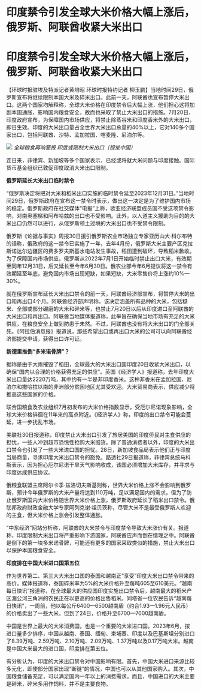 # 印度禁令引发全球大米价格大幅上涨后，俄罗斯、阿联酋收紧大米出口

# 印度禁令引发全球大米价格大幅上涨后，俄罗斯、阿联酋收紧大米出口

【环球时报驻埃及特派记者黄培昭 环球时报特约记者
柳玉鹏】当地时间29日，俄罗斯宣布将继续限制本国大米及碎米出口。此前一天，阿联酋也宣布暂停大米出口。这两个国家均解释称，全球大米价格在印度禁令后大幅上涨，他们担心这将加剧本国通胀、影响国内粮食安全，故而也采取了禁止大米出口的措施。7月20日，印度政府宣布，为保障国内市场供应，将禁止除蒸谷米和印度香米外的大米出口，即日生效。印度的大米出口量占全世界大米出口总量的40%以上，它对140多个国家出口，包括阿联酋、沙特、孟加拉国、喀麦隆、尼泊尔等。

![](https://inews.gtimg.com/om_bt/OupgYxC6VtzAr3c10RMV9o2lCQV0H1F5R3ogpD_Gyv6HoAA/1000)
_全球粮食再响警报 印度或限制大米出口（视觉中国）_

连日来，菲律宾、新加坡等多个国家表示，已经或将就大米问题与印度接触。国际货币基金组织已敦促印度取消大米出口限制。

**俄罗斯延长大米出口临时禁令**

“俄罗斯决定将把对大米和稻米出口实施的临时禁令延至2023年12月31日。”当地时间29日，俄罗斯政府在宣布这一禁令时表示，做出这一决定是为了维护国内市场的稳定。俄罗斯政府在社交媒体“电报”上称，欧亚经济联盟成员国不受这项禁令影响，对南奥塞梯和阿布哈兹的出口也不受影响。此外，以人道主义援助为目的的大米出口仍然可以进行，从俄罗斯领土过境的大米出口也不受禁令限制。

俄罗斯《论据与事实》周报30日援引俄罗斯农业市场独立专家亚历山大·科尔布特的话称，俄政府的这一禁令已实施了一年，去年4月份，俄罗斯大米主要产区克拉斯诺达尔边疆区的费多罗夫斯基水电站发生事故，稻田遭到破坏，导致稻米歉收。为了保障国内市场供应，俄罗斯从2022年7月1日开始临时禁止出口大米，有效期至同年12月31日，后又延长至今年6月30日。俄农业部今年6月提议将这一禁令有效期延至年底，避免国内市场出现短缺，如果短缺，大米零售价将上涨约10%—30%。

就在俄罗斯宣布延长大米出口禁令的前一天，阿联酋经济部宣布，将暂停大米的出口和再出口4个月。阿联酋经济部声明称，该决定涵盖所有品种的大米，包括糙米、全部或部分碾磨的大米和碎米等，也禁止7月20日以后从印度进口至阿联酋的大米出口和再出口。阿联酋当地媒体报道称，此举旨在确保当地市场有充足的大米供应，在粮食安全上做到防患于未然。不过，阿联酋也没有将大米出口的门全部关死。《阿拉伯消息报》报道说，那些希望出口或再出口大米的公司可以向阿联酋经济部提交申请，获得出口许可证。

**新德里推倒“多米诺骨牌”？**

据称是由于大雨摧毁了稻田，全球最大的大米出口国印度20日收紧大米出口，以确保“国内以合理的价格获得充足的供应”。英国《经济学人》报道称，去年印度大米出口量达2220万吨，其中约有一半是非印度香米。这种非香米在孟加拉国、尼泊尔和撒哈拉以南的非洲部分贫困地区尤其受欢迎。大米贸易商表示，供应减少将推高这些国家的价格。

联合国粮食及农业组织7月初发布的大米价格指数显示，受厄尔尼诺现象影响，全球大米价格徘徊在11年来的高点附近。《经济学人》称，印度的出口禁令可能会蔓延，进一步扰乱市场。

美联社30日报道称，印度禁止大米出口引发了旅居美国的印度侨民对主食供应的担忧，一些人冲到超市恐慌性抢购大米囤货。除了普通消费者以外，印度的大米出口禁令也引发了一些大米进口国的担忧。28日，新加坡食品局表示他们正与印度当局商量，寻求印度大米出口禁令的豁免。路透社29日报道称，菲律宾总统马科斯表示，因为担心厄尔尼诺干旱天气影响收成，该国必须增加大米库存，并寻求与印度达成供应协议。

俄粮食联盟主席阿尔卡季·兹洛切夫斯基则称，世界大米价格上涨不会影响到俄罗斯，预计今年俄罗斯的大米产量将达到110万吨，足以满足国内的需求，但为了防止俄罗斯国内大米价格随世界大米价格上涨，俄罗斯政府延长了稻米出口禁令。俄联邦政府财政金融大学专家阿列克谢·祖贝茨称，尽管大米不是最受俄罗斯人欢迎的主食，但大米价格上涨会引发整体通胀。

“中东经济”网站分析称，阿联酋的大米禁令与印度禁令导致大米涨价有关。报道称，印度限制大米出口将严重影响下游国家，阿联酋应声而倒在情理之中。阿联酋是倒下的第一块多米诺骨牌，可能还有更多的国家采取类似的措施，禁止大米出口以保护本国粮食安全。

**印度排在中国大米进口国第五位**

作为世界第二、第三大大米出口国的泰国和越南正“享受”印度大米出口禁令带来的高价。媒体报道称，泰国碎米率为5%的大米价格升至每吨605至610美元。“越南每日快讯”报道称，在全球最大的供应国印度实施出口禁令后，越南最大的稻米产区湄公河三角洲的农民正在以更高的价格出售稻米。同塔省一位农民告诉“越南每日快讯”，一周前，他以每公斤6400—6500越南盾（约合1.93—1.96元人民币）的价格卖出了一些大米，但到了24日，价格升至6700—7000越南盾。

中国是世界上最大的大米消费国，也是一个重要的大米进口国。2023年6月，按进口量多少排序，中国从越南、泰国、缅甸、柬埔寨、印度以及巴基斯坦分别进口了8.39万吨、2.59万吨、2.10万吨、2.09万吨、1.37万吨以及0.17万吨大米。越南是中国大米最大的进口国，印度排在第五位。

有分析认为，印度的大米出口禁令对中国影响有限。首先，中国大米进口来源比较多元化，即使部分国家出现“断链”的情况，中国也可以从其他国家购入。其次，中国粮食储备充足，可以满足国内一年以上的消费需求。而且，中国进口的大米主要是碎米，碎米多用作饲料，并不是主要食物。


